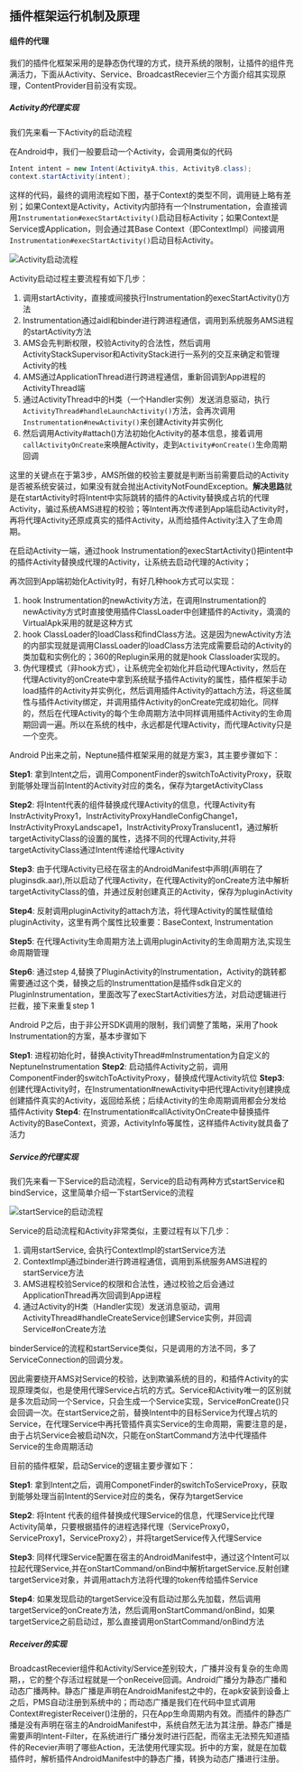 ## 插件框架运行机制及原理

#### 组件的代理

我们的插件化框架采用的是静态伪代理的方式，绕开系统的限制，让插件的组件充满活力，下面从Activity、Service、BroadcastRecevier三个方面介绍其实现原理，ContentProvider目前没有实现。

##### Activity的代理实现

我们先来看一下Activity的启动流程

在Android中，我们一般要启动一个Activity，会调用类似的代码

```java
Intent intent = new Intent(ActivityA.this, ActivityB.class);
context.startActivity(intent);
```

这样的代码，最终的调用流程如下图，基于Context的类型不同，调用链上略有差别；如果Context是Activity，Activity内部持有一个Instrumentation，会直接调用`Instrumentation#execStartActivity()`启动目标Activity；如果Context是Service或Application，则会通过其Base Context（即ContextImpl）间接调用`Instrumentation#execStartActivity()`启动目标Activity。

![Activity启动流程](activity_start.png)

Activity启动过程主要流程有如下几步：

1. 调用startActivity，直接或间接执行Instrumentation的execStartActivity()方法
2. Instrumentation通过aidl和binder进行跨进程通信，调用到系统服务AMS进程的startActivity方法
3. AMS会先判断权限，校验Activity的合法性，然后调用ActivityStackSupervisor和ActivityStack进行一系列的交互来确定和管理Activity的栈
4. AMS通过ApplicationThread进行跨进程通信，重新回调到App进程的ActivityThread端
5. 通过ActivityThread中的H类（一个Handler实例）发送消息驱动，执行`ActivityThread#handleLaunchActivity()`方法，会再次调用`Instrumentation#newActivity()`来创建Activity并实例化
6. 然后调用Activity#attach()方法初始化Activity的基本信息，接着调用`callActivityOnCreate`来唤醒Activity，走到`Activity#onCreate()`生命周期回调

这里的关键点在于第3步，AMS所做的校验主要就是判断当前需要启动的Activity是否被系统安装过，如果没有就会抛出ActivityNotFoundException。**解决思路**就是在startActivity时将Intent中实际跳转的插件的Activity替换成占坑的代理Activity，骗过系统AMS进程的校验；等Intent再次传递到App端启动Activity时，再将代理Activity还原成真实的插件Activity，从而给插件Activity注入了生命周期。

在启动Activity一端，通过hook Instrumentation的execStartActivity()把intent中的插件Activity替换成代理的Activity，让系统去启动代理的Activity；

再次回到App端初始化Activity时，有好几种hook方式可以实现：

1. hook Instrumentation的newActivity方法，在调用Instrumentation的newActivity方式时直接使用插件ClassLoader中创建插件的Activity，滴滴的VirtualApk采用的就是这种方式
2. hook ClassLoader的loadClass和findClass方法。这是因为newActivity方法的内部实现就是调用ClassLoader的loadClass方法完成需要启动的Activity的类加载和实例化的；360的Replugin采用的就是hook Classloader实现的。
3. 伪代理模式（非hook方式），让系统完全初始化并启动代理Activity，然后在代理Activity的onCreate中拿到系统赋予插件Activity的属性，插件框架手动load插件的Activity并实例化，然后调用插件Activity的attach方法，将这些属性与插件Activity绑定，并调用插件Activity的onCreate完成初始化。同样的，然后在代理Activity的每个生命周期方法中同样调用插件Activity的生命周期回调一遍。所以在系统的栈中，永远都是代理Activity，而代理Activity只是一个空壳。

Android P出来之前，Neptune插件框架采用的就是方案3，其主要步骤如下：

**Step1**: 拿到Intent之后，调用ComponentFinder的switchToActivityProxy，获取到能够处理当前Intent的Activity对应的类名，保存为targetActivityClass

**Step2**: 将Intent代表的组件替换成代理Activity的信息，代理Activity有InstrActivityProxy1，InstrActivityProxyHandleConfigChange1，InstrActivityProxyLandscape1，InstrActivityProxyTranslucent1，通过解析targetActivityClass的设置的属性，选择不同的代理Activity,并将targetActivityClass通过Intent传递给代理Activity

**Step3**: 由于代理Activity已经在宿主的AndroidManifest中声明(声明在了pluginsdk.aar),所以启动了代理Activity，在代理Activity的onCreate方法中解析targetActivityClass的值，并通过反射创建真正的Activity，保存为pluginActivity

**Step4**: 反射调用pluginActivity的attach方法，将代理Activity的属性赋值给pluginActivity，这里有两个属性比较重要：BaseContext, Instrumentation

**Step5**: 在代理Activity生命周期方法上调用pluginActivity的生命周期方法,实现生命周期管理

**Step6**: 通过step 4,替换了PluginActivity的Instrumentation，Activity的跳转都需要通过这个类，替换之后的Instrumenttation是插件sdk自定义的PluginInstrumentation，里面改写了execStartActivities方法，对启动逻辑进行拦截，接下来重复step 1

Android P之后，由于非公开SDK调用的限制，我们调整了策略，采用了hook Instrumentation的方案，基本步骤如下

**Step1**: 进程初始化时，替换ActivityThread#mInstrumentation为自定义的NeptuneInstrumentation
**Step2**: 启动插件Activity之前，调用ComponentFinder的switchToActivityProxy，替换成代理Activity坑位
**Step3**: 创建代理Activity时，在Instrumentation#newActivity中把代理Activity创建换成创建插件真实的Activity，返回给系统；后续Activity的生命周期调用都会分发给插件Activity
**Step4**: 在Instrumentation#callActivityOnCreate中替换插件Activity的BaseContext，资源，ActivityInfo等属性，这样插件Activity就具备了活力


##### Service的代理实现

我们先来看一下Service的启动流程，Service的启动有两种方式startService和bindService，这里简单介绍一下startService的流程

![startService的启动流程](service_start.png)

Service的启动流程和Activity非常类似，主要过程有以下几步：

1. 调用startService, 会执行ContextImpl的startService方法
2. ContextImpl通过binder进行跨进程通信，调用到系统服务AMS进程的startService方法
3. AMS进程校验Service的权限和合法性，通过校验之后会通过ApplicationThread再次回调到App进程
4. 通过Activity的H类（Handler实现）发送消息驱动，调用ActivityThread#handleCreateService创建Service实例，并回调Service#onCreate方法

binderService的流程和startService类似，只是调用的方法不同，多了ServiceConnection的回调分发。

因此需要绕开AMS对Service的校验，达到欺骗系统的目的，和插件Activity的实现原理类似，也是使用代理Service占坑的方式。Service和Activity唯一的区别就是多次启动同一个Service，只会生成一个Service实现，Service#onCreate()只会回调一次。在startService之前，替换Intent中的目标Service为代理占坑的Service，在代理Service中再托管插件真实Service的生命周期，需要注意的是，由于占坑Service会被启动N次，只能在onStartCommand方法中代理插件Service的生命周期活动

目前的插件框架，启动Service的逻辑主要步骤如下：

**Step1**: 拿到Intent之后，调用ComponetFinder的switchToServiceProxy，获取到能够处理当前Intent的Service对应的类名，保存为targetService

**Step2**: 将Intent 代表的组件替换成代理Service的信息，代理Service比代理Activity简单，只要根据插件的进程选择代理（ServiceProxy0，ServiceProxy1，ServiceProxy2），并将targetService传入代理Service

**Step3**: 同样代理Service配置在宿主的AndroidManifest中，通过这个Intent可以拉起代理Service,并在onStartCommand/onBind中解析targetService.反射创建targetService对象，并调用attach方法将代理的token传给插件Service

**Step4**: 如果发现启动的targetService没有启动过那么先加载，然后调用targetService的onCreate方法，然后调用onStartCommand/onBind，如果targetService之前启动过，那么直接调用onStartCommand/onBind方法


##### Receiver的实现

BroadcastRecevier组件和Activity/Service差别较大，广播并没有复杂的生命周期，，它的整个存活过程就是一个onReceive回调。Android广播分为静态广播和动态广播两种。静态广播是声明在AndroidManifest之中的，在apk安装到设备上之后，PMS自动注册到系统中的；而动态广播是我们在代码中显式调用Context#registerReceiver()注册的，只在App生命周期内有效。而插件的静态广播是没有声明在宿主的AndroidManifest中，系统自然无法为其注册。静态广播是需要声明Intent-Filter，在系统进行广播分发时进行匹配，而宿主无法预先知道插件的Recevier声明了哪些Action，无法使用代理实现。折中的方案，就是在加载插件时，解析插件AndroidManifest中的静态广播，转换为动态广播进行注册。




